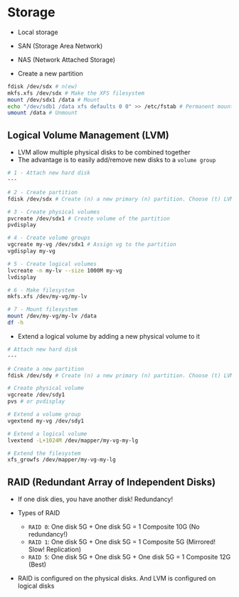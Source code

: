 # Storage

- Local storage
- SAN (Storage Area Network)
- NAS (Network Attached Storage)

- Create a new partition

```sh
fdisk /dev/sdx # n(ew)
mkfs.xfs /dev/sdx # Make the XFS filesystem
mount /dev/sdx1 /data # Mount
echo "/dev/sdb1 /data xfs defaults 0 0" >> /etc/fstab # Permanent mount
umount /data # Unmount
```

## Logical Volume Management (LVM)

- LVM allow multiple physical disks to be combined together
- The advantage is to easily add/remove new disks to a `volume group`

```sh
# 1 - Attach new hard disk
---

# 2 - Create partition
fdisk /dev/sdx # Create (n) a new primary (n) partition. Choose (t) LVM Linux type

# 3 - Create physical volumes
pvcreate /dev/sdx1 # Create volume of the partition
pvdisplay

# 4 - Create volume groups
vgcreate my-vg /dev/sdx1 # Assign vg to the partition
vgdisplay my-vg

# 5 - Create logical volumes
lvcreate -n my-lv --size 1000M my-vg
lvdisplay

# 6 - Make filesystem
mkfs.xfs /dev/my-vg/my-lv

# 7 - Mount filesystem
mount /dev/my-vg/my-lv /data
df -h
```

- Extend a logical volume by adding a new physical volume to it

```sh
# Attach new hard disk
---

# Create a new partition
fdisk /dev/sdy # Create (n) a new primary (n) partition. Choose (t) LVM Linux type

# Create physical volume
vgcreate /dev/sdy1
pvs # or pvdisplay

# Extend a volume group
vgextend my-vg /dev/sdy1

# Extend a logical volume
lvextend -L+1024M /dev/mapper/my-vg-my-lg

# Extend the filesystem
xfs_growfs /dev/mapper/my-vg-my-lg
```

## RAID (Redundant Array of Independent Disks)

- If one disk dies, you have another disk! Redundancy!
- Types of RAID

  - `RAID 0`: One disk 5G + One disk 5G = 1 Composite 10G (No redundancy!)
  - `RAID 1`: One disk 5G + One disk 5G = 1 Composite 5G (Mirrored! Slow! Replication)
  - `RAID 5`: One disk 5G + One disk 5G + One disk 5G = 1 Composite 12G (Best)

- RAID is configured on the physical disks. And LVM is configured on logical disks
